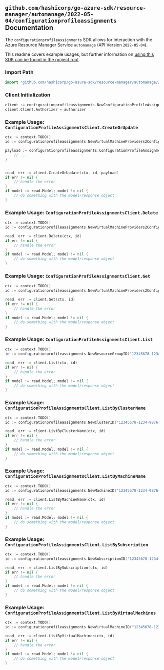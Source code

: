 
## `github.com/hashicorp/go-azure-sdk/resource-manager/automanage/2022-05-04/configurationprofileassignments` Documentation

The `configurationprofileassignments` SDK allows for interaction with the Azure Resource Manager Service `automanage` (API Version `2022-05-04`).

This readme covers example usages, but further information on [using this SDK can be found in the project root](https://github.com/hashicorp/go-azure-sdk/tree/main/docs).

### Import Path

```go
import "github.com/hashicorp/go-azure-sdk/resource-manager/automanage/2022-05-04/configurationprofileassignments"
```


### Client Initialization

```go
client := configurationprofileassignments.NewConfigurationProfileAssignmentsClientWithBaseURI("https://management.azure.com")
client.Client.Authorizer = authorizer
```


### Example Usage: `ConfigurationProfileAssignmentsClient.CreateOrUpdate`

```go
ctx := context.TODO()
id := configurationprofileassignments.NewVirtualMachineProviders2ConfigurationProfileAssignmentID("12345678-1234-9876-4563-123456789012", "example-resource-group", "virtualMachineValue", "configurationProfileAssignmentValue")

payload := configurationprofileassignments.ConfigurationProfileAssignment{
	// ...
}


read, err := client.CreateOrUpdate(ctx, id, payload)
if err != nil {
	// handle the error
}
if model := read.Model; model != nil {
	// do something with the model/response object
}
```


### Example Usage: `ConfigurationProfileAssignmentsClient.Delete`

```go
ctx := context.TODO()
id := configurationprofileassignments.NewVirtualMachineProviders2ConfigurationProfileAssignmentID("12345678-1234-9876-4563-123456789012", "example-resource-group", "virtualMachineValue", "configurationProfileAssignmentValue")

read, err := client.Delete(ctx, id)
if err != nil {
	// handle the error
}
if model := read.Model; model != nil {
	// do something with the model/response object
}
```


### Example Usage: `ConfigurationProfileAssignmentsClient.Get`

```go
ctx := context.TODO()
id := configurationprofileassignments.NewVirtualMachineProviders2ConfigurationProfileAssignmentID("12345678-1234-9876-4563-123456789012", "example-resource-group", "virtualMachineValue", "configurationProfileAssignmentValue")

read, err := client.Get(ctx, id)
if err != nil {
	// handle the error
}
if model := read.Model; model != nil {
	// do something with the model/response object
}
```


### Example Usage: `ConfigurationProfileAssignmentsClient.List`

```go
ctx := context.TODO()
id := configurationprofileassignments.NewResourceGroupID("12345678-1234-9876-4563-123456789012", "example-resource-group")

read, err := client.List(ctx, id)
if err != nil {
	// handle the error
}
if model := read.Model; model != nil {
	// do something with the model/response object
}
```


### Example Usage: `ConfigurationProfileAssignmentsClient.ListByClusterName`

```go
ctx := context.TODO()
id := configurationprofileassignments.NewClusterID("12345678-1234-9876-4563-123456789012", "example-resource-group", "clusterValue")

read, err := client.ListByClusterName(ctx, id)
if err != nil {
	// handle the error
}
if model := read.Model; model != nil {
	// do something with the model/response object
}
```


### Example Usage: `ConfigurationProfileAssignmentsClient.ListByMachineName`

```go
ctx := context.TODO()
id := configurationprofileassignments.NewMachineID("12345678-1234-9876-4563-123456789012", "example-resource-group", "machineValue")

read, err := client.ListByMachineName(ctx, id)
if err != nil {
	// handle the error
}
if model := read.Model; model != nil {
	// do something with the model/response object
}
```


### Example Usage: `ConfigurationProfileAssignmentsClient.ListBySubscription`

```go
ctx := context.TODO()
id := configurationprofileassignments.NewSubscriptionID("12345678-1234-9876-4563-123456789012")

read, err := client.ListBySubscription(ctx, id)
if err != nil {
	// handle the error
}
if model := read.Model; model != nil {
	// do something with the model/response object
}
```


### Example Usage: `ConfigurationProfileAssignmentsClient.ListByVirtualMachines`

```go
ctx := context.TODO()
id := configurationprofileassignments.NewVirtualMachineID("12345678-1234-9876-4563-123456789012", "example-resource-group", "virtualMachineValue")

read, err := client.ListByVirtualMachines(ctx, id)
if err != nil {
	// handle the error
}
if model := read.Model; model != nil {
	// do something with the model/response object
}
```
